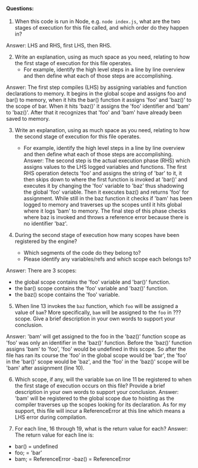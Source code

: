 #### Questions:
1. When this code is run in Node, e.g. `node index.js`, what are the two stages of execution for this file called, and which order do they happen in?

Answer: LHS and RHS, first LHS, then RHS.

2. Write an explanation, using as much space as you need, relating to how the first stage of execution for this file operates.
    - For example, identify the high level steps in a line by line overview and then define what each of those steps are accomplishing.

Answer: The first step compiles (LHS) by assigning variables and function declarations to memory. It begins in the global scope and assigns foo and bar() to memory, when it hits the bar() function it assigns 'foo' and 'baz()' to the scope of bar. When it hits 'baz()' it assigns the 'foo' identifier and 'bam' to 'baz()'. After that it recognizes that 'foo' and 'bam' have already been saved to memory.

3. Write an explanation, using as much space as you need, relating to how the second stage of execution for this file operates.
    - For example, identify the high level steps in a line by line overview and then define what each of those steps are accomplishing.
Answer: The second step is the actual execution phase (RHS) which assigns values to the LHS logged variables and functions. The first RHS operation detects 'foo' and assigns the string of 'bar' to it, it then skips down to where the first function is invoked at 'bar()' and executes it by changing the 'foo' variable to 'baz' thus shadowing the global 'foo' variable. Then it executes baz() and returns 'foo' for assignment. While still in the baz function it checks if 'bam' has been logged to memory and traverses up the scopes until it hits global where it logs 'bam' to memory. The final step of this phase checks where baz is invoked and throws a reference error because there is no identifier 'baz'.

4. During the second stage of execution how many scopes have been registered by the engine?
    - Which segments of the code do they belong to?
    - Please identify any variables/refs and which scope each belongs to?

Answer: There are 3 scopes:
- the global scope contains the 'foo' variable and 'bar()' function.
- the bar() scope contains the 'foo' variable and 'baz()' function.
- the baz() scope contains the 'foo' variable.

5. When line 13 invokes the `baz` function, which `foo` will be assigned a value of `bam`? More specifically, `bam` will be assigned to the `foo` in ??? scope. Give a brief description in your own words to support your conclusion.

Answer: 'bam' will get assigned to the foo in the 'baz()' function scope as 'foo' was only an identifier in the 'baz()' function. Before the 'baz()' function assigns 'bam' to 'foo', 'foo' would be undefined in this scope. So after the file has ran its course the 'foo' in the global scope would be 'bar', the 'foo' in the 'bar()' scope would be 'baz', and the 'foo' in the 'baz()' scope will be 'bam' after assignment (line 10).

6. Which scope, if any, will the variable `bam` on line 11 be registered to when the first stage of execution occurs on this file? Provide a brief description in your own words to support your conclusion.
Answer: 'bam' will be registered to the global scope due to hoisting as the compiler traverses up the scopes looking for its declaration. As for my support, this file will incur a ReferenceError at this line which means a LHS error during compilation.

7. For each line, 16 through 19, what is the return value for each?
Answer: The return value for each line is:
- bar() = undefined
- foo; = 'bar'
- bam; = ReferenceError
-baz() = ReferenceError
